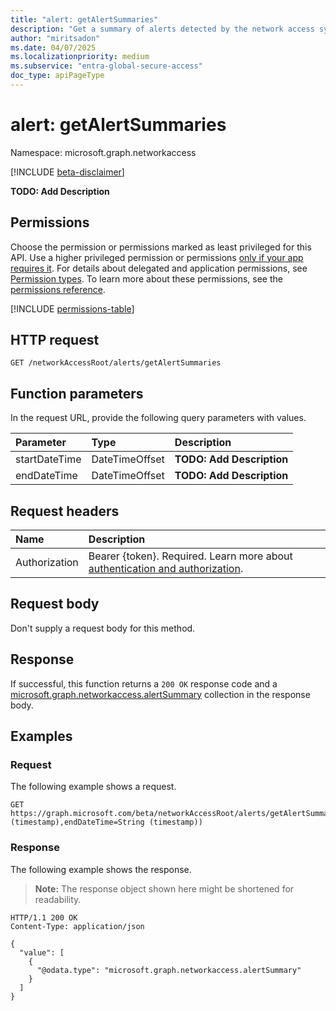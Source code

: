 ```yaml
---
title: "alert: getAlertSummaries"
description: "Get a summary of alerts detected by the network access system."
author: "miritsadon"
ms.date: 04/07/2025
ms.localizationpriority: medium
ms.subservice: "entra-global-secure-access"
doc_type: apiPageType
---
```


# alert: getAlertSummaries

Namespace: microsoft.graph.networkaccess

[!INCLUDE [beta-disclaimer](../../includes/beta-disclaimer.md)]

**TODO: Add Description**

## Permissions

Choose the permission or permissions marked as least privileged for this API. Use a higher privileged permission or permissions [only if your app requires it](/graph/permissions-overview#best-practices-for-using-microsoft-graph-permissions). For details about delegated and application permissions, see [Permission types](/graph/permissions-overview#permission-types). To learn more about these permissions, see the [permissions reference](/graph/permissions-reference).

<!-- {
  "blockType": "permissions",
  "name": "networkaccess-alert-getalertsummaries-permissions"
}
-->
[!INCLUDE [permissions-table](../includes/permissions/networkaccess-alert-getalertsummaries-permissions.md)]

## HTTP request

<!-- {
  "blockType": "ignored"
}
-->
``` http
GET /networkAccessRoot/alerts/getAlertSummaries
```

## Function parameters
In the request URL, provide the following query parameters with values.

|Parameter|Type|Description|
|:---|:---|:---|
|startDateTime|DateTimeOffset|**TODO: Add Description**|
|endDateTime|DateTimeOffset|**TODO: Add Description**|

## Request headers

|Name|Description|
|:---|:---|
|Authorization|Bearer {token}. Required. Learn more about [authentication and authorization](/graph/auth/auth-concepts).|

## Request body

Don't supply a request body for this method.

## Response

If successful, this function returns a `200 OK` response code and a [microsoft.graph.networkaccess.alertSummary](../resources/networkaccess-alertsummary.md) collection in the response body.

## Examples

### Request

The following example shows a request.
<!-- {
  "blockType": "request",
  "name": "alertthis.getalertsummaries"
}
-->
``` http
GET https://graph.microsoft.com/beta/networkAccessRoot/alerts/getAlertSummaries(startDateTime=String (timestamp),endDateTime=String (timestamp))
```

### Response

The following example shows the response.
>**Note:** The response object shown here might be shortened for readability.
<!-- {
  "blockType": "response",
  "truncated": true,
  "@odata.type": "Collection(microsoft.graph.networkaccess.alertSummary)"
}
-->
``` http
HTTP/1.1 200 OK
Content-Type: application/json

{
  "value": [
    {
      "@odata.type": "microsoft.graph.networkaccess.alertSummary"
    }
  ]
}
```
